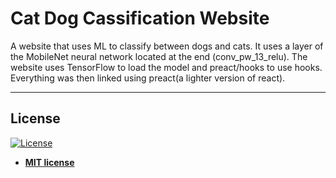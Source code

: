 # Cat Dog Cassification Website

A website that uses ML to classify between dogs and cats. It uses a layer of the MobileNet neural network located at the end (conv_pw_13_relu). The website uses TensorFlow to load the model and preact/hooks to use hooks. Everything was then linked using preact(a lighter version of react).

---

## License

[![License](http://img.shields.io/:license-mit-blue.svg?style=flat-square)](http://badges.mit-license.org)

- **[MIT license](http://opensource.org/licenses/mit-license.php)**
